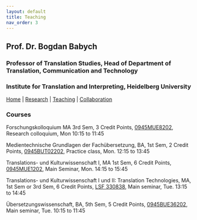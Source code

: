 ```yaml
---
layout: default
title: Teaching
nav_order: 3
---
```


## Prof. Dr. Bogdan Babych
### Professor of Translation Studies, Head of Department of Translation, Communication and Technology
### Institute for Translation and Interpreting, Heidelberg University

[Home](index.md) | [Research](research.md) | [Teaching](teaching.md) | [Collaboration](collaboration.md)

### Courses

Forschungskolloquium MA 3rd Sem, 3 Credit Points, [0945MUE8202](https://lsf.uni-heidelberg.de/qisserver/rds?state=verpublish&status=init&vmfile=no&publishid=323377&moduleCall=webInfo&publishConfFile=webInfo&publishSubDir=veranstaltung), Research colloquium, Mon 10:15 to 11:45

Medientechnische Grundlagen der Fachübersetzung, BA, 1st Sem, 2 Credit Points, [0945BUT02202](https://lsf.uni-heidelberg.de/qisserver/rds?state=verpublish&status=init&vmfile=no&publishid=323831&moduleCall=webInfo&publishConfFile=webInfo&publishSubDir=veranstaltung), Practice class, Mon.	12:15 to 13:45

Translations- und Kulturwissenschaft I, MA 1st Sem, 6 Credit Points, [0945MUE1202](https://lsf.uni-heidelberg.de/qisserver/rds?state=verpublish&status=init&vmfile=no&publishid=323890&moduleCall=webInfo&publishConfFile=webInfo&publishSubDir=veranstaltung), Main Seminar, Mon.	14:15 to 15:45

Translations- und Kulturwissenschaft I und II: Translation Technologies, MA, 1st Sem or 3rd Sem, 6 Credit Points, [LSF 330838](https://lsf.uni-heidelberg.de/qisserver/rds?state=verpublish&status=init&vmfile=no&publishid=330838&moduleCall=webInfo&publishConfFile=webInfo&publishSubDir=veranstaltung), Main seminar, Tue.	13:15 to 14:45

Übersetzungswissenschaft, BA, 5th Sem, 5 Credit Points, [0945BUE36202](https://lsf.uni-heidelberg.de/qisserver/rds?state=verpublish&status=init&vmfile=no&publishid=320587&moduleCall=webInfo&publishConfFile=webInfo&publishSubDir=veranstaltung), Main seminar, Tue.	10:15 to 11:45
